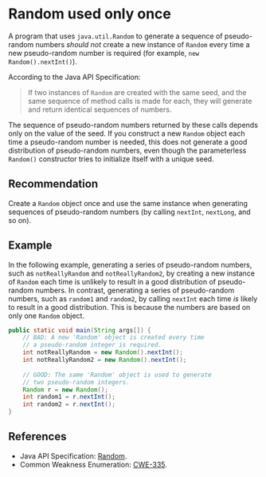 # Random used only once
A program that uses `java.util.Random` to generate a sequence of pseudo-random numbers *should not* create a new instance of `Random` every time a new pseudo-random number is required (for example, `new Random().nextInt()`).

According to the Java API Specification:

> If two instances of `Random` are created with the same seed, and the same sequence of method calls is made for each, they will generate and return identical sequences of numbers.

The sequence of pseudo-random numbers returned by these calls depends only on the value of the seed. If you construct a new `Random` object each time a pseudo-random number is needed, this does not generate a good distribution of pseudo-random numbers, even though the parameterless `Random()` constructor tries to initialize itself with a unique seed.


## Recommendation
Create a `Random` object once and use the same instance when generating sequences of pseudo-random numbers (by calling `nextInt`, `nextLong`, and so on).


## Example
In the following example, generating a series of pseudo-random numbers, such as `notReallyRandom` and `notReallyRandom2`, by creating a new instance of `Random` each time is unlikely to result in a good distribution of pseudo-random numbers. In contrast, generating a series of pseudo-random numbers, such as `random1` and `random2`, by calling `nextInt` each time *is* likely to result in a good distribution. This is because the numbers are based on only one `Random` object.


```java
public static void main(String args[]) {
	// BAD: A new 'Random' object is created every time
	// a pseudo-random integer is required.
	int notReallyRandom = new Random().nextInt();
	int notReallyRandom2 = new Random().nextInt();
	
	// GOOD: The same 'Random' object is used to generate 
	// two pseudo-random integers.
	Random r = new Random();
	int random1 = r.nextInt();
	int random2 = r.nextInt();
}
```

## References
* Java API Specification: [Random](https://docs.oracle.com/en/java/javase/11/docs/api/java.base/java/util/Random.html).
* Common Weakness Enumeration: [CWE-335](https://cwe.mitre.org/data/definitions/335.html).
